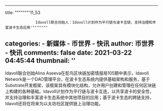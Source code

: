 
---
title: """""""'11_53
                    
                  Idavoll联合创始人：Idavoll计划作为平行链与波卡互链，支持治理和丰富波卡生态应用'"""""""
categories: 
    - 新媒体
    - 币世界 - 快讯
author: 币世界 - 快讯
comments: false
date: 2021-03-22 04:45:44
thumbnail: ''
---

<div>   
Idavoll联合创始Alina Aseeva在鸵鸟区块链加密情报局105期中表示，Idavoll Network是一个DAO管理平台，在波卡生态系统内提供基础架构和服务，基于Substrate开发框架，该框架具有模块化结构，允许用户创建和管理在任何区块链上构建的各种基础。Idavoll计划作为平行链与波卡互连，以共享波卡的安全性，并支持治理和丰富波卡生态系统中其他项目的应用；基于波卡生态的跨链支持，Idavoll还将在将来为以太坊社区提供链上治理功能。  
</div>
            